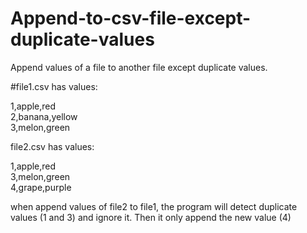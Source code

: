 # Append-to-csv-file-except-duplicate-values
Append values of a file to another file except duplicate values.

#file1.csv has values:

1,apple,red  
2,banana,yellow  
3,melon,green  

file2.csv has values:

1,apple,red  
3,melon,green  
4,grape,purple  

when append values of file2 to file1, the program will detect duplicate values (1 and 3) and ignore it. Then it only append the new value (4)
